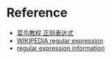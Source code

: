 # Reference

* [菜鸟教程 正则表达式](http://www.runoob.com/regexp/regexp-syntax.html)
* [WIKIPEDIA regular expression](https://en.wikipedia.org/wiki/Regular_expression)
* [regular expression information](https://www.regular-expressions.info/)

